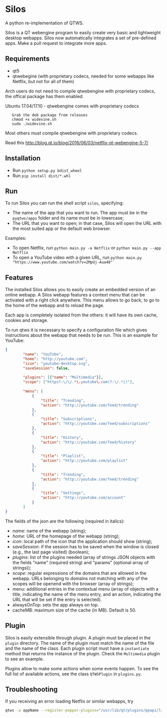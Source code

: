 # Silos
A python re-implementation of QTWS.

Silos is a QT webengine program to easily create very basic and lightweight desktop webapps. Silos now automatically integrates a set of pre-defined apps. Make a pull request to integrate more apps.

## Requirements
- qt5
- qtwebegine (with proprietary codecs, needed for some webapps like Netflix, but not for all of them)

Arch users do not need to compile qtwebengine with proprietary codecs, the offical package has them enabled.

Ubuntu 17.04/17.10 - qtwebengine comes with proprietary codecs

       Grab the deb package from releases
       chmod +x widevine.sh
       sudo ./widevine.sh

Most others must compile qtwebengine with proprietary codecs.

Read this <html>http://blog.qt.io/blog/2016/06/03/netflix-qt-webengine-5-7/</html>

## Installation
- Run `python setup.py bdist_wheel`
- Run `pip install dist/*.whl`

## Run
To run Silos you can run the shell script `silos`, specifying:
- The name of the app that you want to run. The app must be in the `pyqtws/apps` folder and its name must be in lowercase;
- The URL that you want to open; in that case, Silos will open the URL with the most suited app or the default web browser.

Examples:
- To open Netflix, run `python main.py -a Netflix` or `python main.py --app Netflix`
- To open a YouTube video with a given URL, run `python main.py "https://www.youtube.com/watch?v=2MpUj-Aua48"`

## Features
The installed Silos allows you to easily create an embedded version of an online webapp. 
A Silos webapp features a context menu that can be activated with a right click anywhere. This menu allows to go back, to go to the home of the webapp and to reload the page.

Each app is completely isolated from the others: it will have its own cache, cookies and storage.

To run qtws it is necessary to specify a configuration file which gives instructions about the webapp that needs to be run. This is an example for YouTube:

```json
{
        "name": "YouTube",
        "home": "http://youtube.com",
        "icon": "youtube-desktop.svg",
        "saveSession": false,
        
        "plugins": [{"name": "Multimedia"}],
        "scope": ["https?:\/\/.*\.youtube\.com(?:\/.*|)"],
        
        "menu": [
            {
                "title": "Trending",
                "action": "http://youtube.com/feed/trending"
            },
            {
                "title": "Subscriptions",
                "action": "http://youtube.com/feed/subscriptions"
            },
            {
                "title": "History",
                "action": "http://youtube.com/feed/history"
            },
            {
                "title": "Playlist",
                "action": "http://youtube.com/playlist"
            },
            {
                "title": "Trending",
                "action": "http://youtube.com/feed/trending"
            },
            {
                "title": "Settings",
                "action": "http://youtube.com/account"
            }
        ]
}
```

The fields of the json are the following (required in italics):
- *name*: name of the webapp (string);
- *home*: URL of the homepage of the webapp (string);
- *icon*: local path of the icon that the application should show (string);
- *saveSession*: if the session has to be saved when the window is closed (e.g., the last page visited) (boolean);
- *plugins*: list of the plugins needed (array of strings JSON objects with the fields "name" (required string) and "params" (optional array of strings));
- *scope*: regular expressions of the domains that are allowed in the webapp. URLs belonging to domains not matching with any of the scopes will be openend with the browser (array of strings);
- menu: additional entries in the contextual menu (array of objects with a title, indicating the name of the menu entry, and an action, indicating the URL that will be set if the entry is selected).
- alwaysOnTop: sets the app always on top.
- cacheMB: maximum size of the cache (in MB). Default is 50.

## Plugin
Silos is easily extensible through plugin. A plugin must be placed in the `plugin` directory. The name of the plugin must match the name of the file and the name of the class. Each plugin script must have a `instantiate` method that returns the instance of the plugin. Check the `Multimedia` plugin to see an example.

Plugins allow to make some actions when some events happen. To see the full list of available actions, see the class `QTWSPlugin` in `plugins.py`.

## Troubleshooting 
If you receiving an error loading Netflix or similar webapps, try

```sh
qtws -a appName --register-pepper-plugins="/usr/lib/qt/plugins/ppapi/libwidevinecdmadapter.so; application/x-ppapi-widevine-cdm"
```

